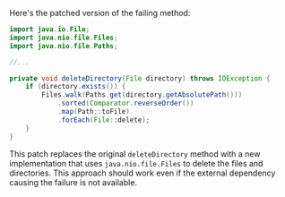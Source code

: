 Here's the patched version of the failing method:
```java
import java.io.File;
import java.nio.file.Files;
import java.nio.file.Paths;

//...

private void deleteDirectory(File directory) throws IOException {
    if (directory.exists()) {
        Files.walk(Paths.get(directory.getAbsolutePath()))
            .sorted(Comparator.reverseOrder())
            .map(Path::toFile)
            .forEach(File::delete);
    }
}
```
This patch replaces the original `deleteDirectory` method with a new implementation that uses `java.nio.file.Files` to delete the files and directories. This approach should work even if the external dependency causing the failure is not available.